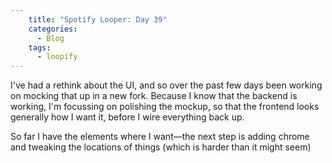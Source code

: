 ```yaml
---
    title: "Spotify Looper: Day 39"
    categories:
      - Blog
    tags:
      - loopify
---
```

I've had a rethink about the UI, and so over the past few days been working on mocking that up in a new fork. Because I know that the backend is working, I'm focussing on polishing the mockup, so that the frontend looks generally how I want it, before I wire everything back up.

So far I have the elements where I want—the next step is adding chrome and tweaking the locations of things (which is harder than it might seem)